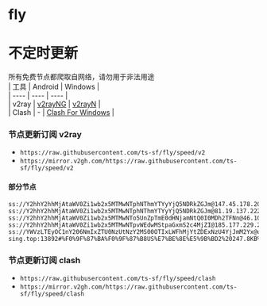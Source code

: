 # fly
# 不定时更新
所有免费节点都爬取自网络，请勿用于非法用途  
|  工具  | Android  | Windows  |  
|  ----  | ----   | ----  |  
| v2ray  | [v2rayNG](https://github.com/2dust/v2rayNG/releases) | [v2rayN](https://github.com/2dust/v2rayN/releases) |  
| Clash  | - | [Clash For Windows](https://github.com/2dust/clashN/releases) | 
  
### 节点更新订阅  v2ray
- `https://raw.githubusercontent.com/ts-sf/fly/speed/v2`  
- `https://mirror.v2gh.com/https://raw.githubusercontent.com/ts-sf/fly/speed/v2`  

#### 部分节点  
``` 
ss://Y2hhY2hhMjAtaWV0Zi1wb2x5MTMwNTphNThmYTYyYjQ5NDRkZGJm@147.45.178.200:57456#%F0%9F%87%A9%F0%9F%87%AADE%E5%BE%B7%E5%9B%BD2%202.9MB%2Fs
ss://Y2hhY2hhMjAtaWV0Zi1wb2x5MTMwNTphNThmYTYyYjQ5NDRkZGJm@81.19.137.222:57456#%F0%9F%87%AB%F0%9F%87%B7FR%E6%B3%95%E5%9B%BD%206.6MB%2Fs
ss://Y2hhY2hhMjAtaWV0Zi1wb2x5MTMwNTo5UnZpTmE0dHNjamNtQ0I0MDh2TFNn@46.101.245.131:44354#%F0%9F%87%A9%F0%9F%87%AADE%E5%BE%B7%E5%9B%BD3%20173.5KB%2Fs
ss://Y2hhY2hhMjAtaWV0Zi1wb2x5MTMwNTpvWEdwMStpaGxmS2c4MjZI@185.177.229.245:1866#%F0%9F%87%A6%F0%9F%87%BAAU%E6%BE%B3%E5%A4%A7%E5%88%A9%E4%BA%9A%203.7MB%2Fs
ss://YWVzLTEyOC1nY206NmIxZTU0NzUtNzY2MS00OTIxLWFhMjYtZDExNzU4YjJmM2Yx@usa022.tmdns-sing.top:13892#%F0%9F%87%BA%F0%9F%87%B8US%E7%BE%8E%E5%9B%BD2%20247.8KB%2Fs
```
### 节点更新订阅  clash
- `https://raw.githubusercontent.com/ts-sf/fly/speed/clash`  
- `https://mirror.v2gh.com/https://raw.githubusercontent.com/ts-sf/fly/speed/clash`  


